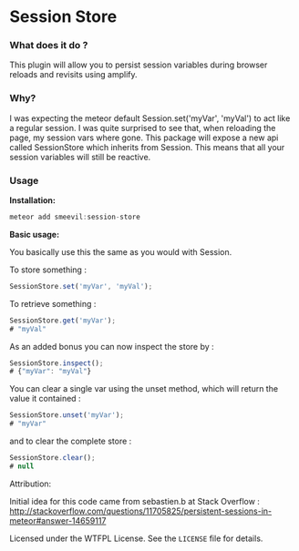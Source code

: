 # Session Store

### What does it do ?

This plugin will allow you to persist session variables during browser reloads and revisits using amplify.

### Why?

I was expecting the meteor default Session.set('myVar', 'myVal') to act like a regular session. I was quite surprised to see that, when reloading the page, my session vars where gone. This package will expose a new api called SessionStore which inherits from Session. This means that all your session variables will still be reactive.

### Usage

**Installation:**

~~~js
meteor add smeevil:session-store
~~~

**Basic usage:**

You basically use this the same as you would with Session.


To store something :
~~~js
SessionStore.set('myVar', 'myVal');
~~~

To retrieve something :
~~~js
SessionStore.get('myVar');
# "myVal"
~~~

As an added bonus you can now inspect the store by :
~~~js
SessionStore.inspect();
# {"myVar": "myVal"}
~~~

You can clear a single var using the unset method, which will return the value it contained :
~~~js
SessionStore.unset('myVar');
# "myVar"
~~~

and to clear the complete store :
~~~js
SessionStore.clear();
# null
~~~


Attribution: 

Initial idea for this code came from sebastien.b at Stack Overflow : http://stackoverflow.com/questions/11705825/persistent-sessions-in-meteor#answer-14659117

Licensed under the WTFPL License. See the `LICENSE` file for details.
